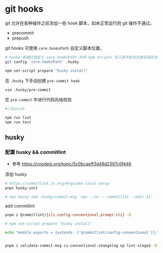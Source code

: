 # git hooks

git 允许在各种操作之前添加一些 hook 脚本，如未正常运行则 git 操作不通过。

- precommit
- prepush

git hooks 可使用 `core.hooksPath` 自定义脚本位置。

```bash
# husky 即通过自定义 core.hooksPath 并将 npm scripts 写入其中的方式来实现此功能。
git config 'core.hooksPath' .husky

npm set-script prepare "husky install"
```

在 `.husky` 下手动创建 `pre-commit hook`

```bash
vim .husky/pre-commit

```

在 `pre-commit` 中进行代码风格校验

```sh
#!/bin/sh

npm run lint
npm run test
```

## husky

### 配置 husky && commitlint

- 参考 https://cnodejs.org/topic/5c0bcaeff3d48d2397c0f446

添加 husky

```bash
# https://commitlint.js.org/#/guides-local-setup
pnpx husky-init

# npx husky add .husky/commit-msg 'npx --no -- commitlint --edit $1'
```

add commitlint

```bash
pnpm i @commitlint/{cli,config-conventional,prompt-cli} -D

# npm set-script prepare "husky install"

echo "module.exports = {extends: ['@commitlint/config-conventional']};" > commitlint.config.js


pnpm i validate-commit-msg cz-conventional-changelog np lint-staged -D
```
